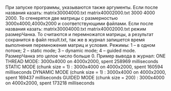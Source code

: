 При запуске программы, указываются также аргументы.
Если после названия казать: matrix30004000.txt matrix40002000.txt 3000 4000 2000. То сгенерятся две матрицы с размерностью 3000x4000,4000x2000 и соответствующими файлами.
Если после названия казать: matrix30004000.txt matrix40002000.txt режим размерЧанка. То считаются и перемножатся матрицы, а результат сохранится в файл result.txt, так же в журнал запишется время выполнения перемножения матриц и условия. 
Режимы:
1 – в одном потоке;
2 – static mode;
3 – dynamic mode;
4 – guided mode.
РазмерЧанка это целое число больше 0.
Пример вывода в журнал:
ONE THREAD MODE: 3000x4000 on 4000x2000, spent 258969 milliseconds
STATIC MODE (chunk size = 1) : 3000x4000 on 4000x2000, spent 160594 milliseconds
DYNAMIC MODE (chunk size = 1) : 3000x4000 on 4000x2000, spent 169437 milliseconds
GUIDED MODE (chunk size = 200) : 3000x4000 on 4000x2000, spent 173218 milliseconds
